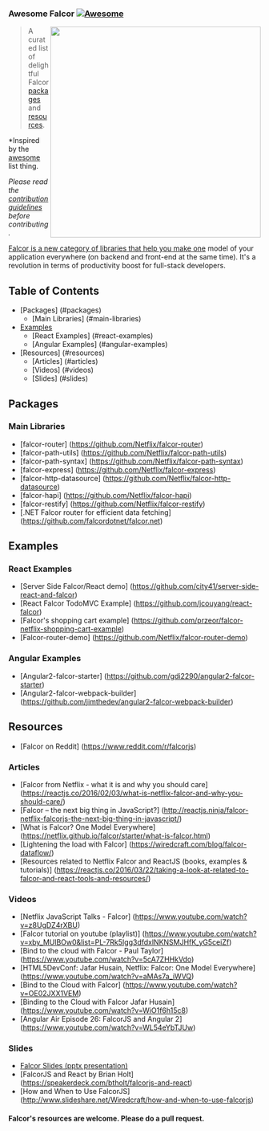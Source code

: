 ### **Awesome Falcor** [![Awesome](https://cdn.rawgit.com/sindresorhus/awesome/d7305f38d29fed78fa85652e3a63e154dd8e8829/media/badge.svg)](https://github.com/sindresorhus/awesome)

[<img src="http://test.przeorski.pl/falcorjs.jpg" align="right" width="420">](https://netflix.github.io/falcor/)

> A curated list of delightful Falcor [packages](#packages) and [resources](#resources).

*Inspired by the [awesome](https://github.com/sindresorhus/awesome) list thing.

*Please read the [contribution guidelines](contributing.md) before contributing.*


[Falcor is a new category of libraries that help you make one](https://netflix.github.io/falcor/) model of your application everywhere (on backend and front-end at the same time). It's a revolution in terms of productivity boost for full-stack developers.



## Table of Contents

- [Packages] (#packages)
	- [Main Libraries] (#main-libraries)
- [Examples](#examples)
	- [React Examples] (#react-examples)
	- [Angular Examples] (#angular-examples)
- [Resources] (#resources)
	- [Articles] (#articles)
	- [Videos] (#videos)
	- [Slides] (#slides)

## Packages
### Main Libraries
* [falcor-router] (https://github.com/Netflix/falcor-router)
* [falcor-path-utils] (https://github.com/Netflix/falcor-path-utils)
* [falcor-path-syntax] (https://github.com/Netflix/falcor-path-syntax)
* [falcor-express] (https://github.com/Netflix/falcor-express)
* [falcor-http-datasource] (https://github.com/Netflix/falcor-http-datasource)
* [falcor-hapi] (https://github.com/Netflix/falcor-hapi)
* [falcor-restify] (https://github.com/Netflix/falcor-restify)
* [.NET Falcor router for efficient data fetching] (https://github.com/falcordotnet/falcor.net)

## Examples
### React Examples
* [Server Side Falcor/React demo] (https://github.com/city41/server-side-react-and-falcor)
* [React Falcor TodoMVC Example] (https://github.com/jcouyang/react-falcor)
* [Falcor's shopping cart example] (https://github.com/przeor/falcor-netflix-shopping-cart-example)
* [Falcor-router-demo] (https://github.com/Netflix/falcor-router-demo)
### Angular Examples
* [Angular2-falcor-starter] (https://github.com/gdi2290/angular2-falcor-starter)
* [Angular2-falcor-webpack-builder] (https://github.com/jimthedev/angular2-falcor-webpack-builder)

## Resources

* [Falcor on Reddit] (https://www.reddit.com/r/falcorjs)

### Articles
* [Falcor from Netflix - what it is and why you should care] (https://reactjs.co/2016/02/03/what-is-netflix-falcor-and-why-you-should-care/)
* [Falcor – the next big thing in JavaScript?] (http://reactjs.ninja/falcor-netflix-falcorjs-the-next-big-thing-in-javascript/)
* [What is Falcor? One Model Everywhere] (https://netflix.github.io/falcor/starter/what-is-falcor.html)
* [Lightening the load with Falcor] (https://wiredcraft.com/blog/falcor-dataflow/)
* [Resources related to Netflix Falcor and ReactJS (books, examples & tutorials)] (https://reactjs.co/2016/03/22/taking-a-look-at-related-to-falcor-and-react-tools-and-resources/)

### Videos
* [Netflix JavaScript Talks - Falcor] (https://www.youtube.com/watch?v=z8UgDZ4rXBU)
* [Falcor tutorial on youtube (playlist)] (https://www.youtube.com/watch?v=xby_MUlBOw0&list=PL-7Rk5Igg3dfdxlNKNSMJHfK_yG5ceiZf)
* [Bind to the cloud with Falcor - Paul Taylor] (https://www.youtube.com/watch?v=5cA7ZHHkVdo)
* [HTML5DevConf: Jafar Husain, Netflix: Falcor: One Model Everywhere] (https://www.youtube.com/watch?v=aMAs7a_iWVQ)
* [Bind to the Cloud with Falcor] (https://www.youtube.com/watch?v=OE02JXX1VEM)
* [Binding to the Cloud with Falcor Jafar Husain] (https://www.youtube.com/watch?v=WiO1f6h15c8)
* [Angular Air Episode 26: FalcorJS and Angular 2] (https://www.youtube.com/watch?v=WL54eYbTJUw)

### Slides
* [Falcor Slides (pptx presentation)](https://drive.google.com/file/d/0B7zweKma2uL1c1pNbTVGbjlLdnc/view)
* [FalcorJS and React by Brian Holt] (https://speakerdeck.com/btholt/falcorjs-and-react)
* [How and When to Use FalcorJS] (http://www.slideshare.net/Wiredcraft/how-and-when-to-use-falcorjs)


#### Falcor's resources are welcome. Please do a pull request.
